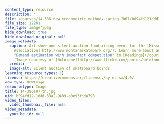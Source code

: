 ```yaml
---
content_type: resource
description: ''
file: /courses/14-386-new-econometric-methods-spring-2007/b094fd121ddd33a29809a0e93fdda793_14-386s07-th.jpg
file_size: 12201
file_type: image/jpeg
hide_download: true
hide_download_original: null
image_metadata:
  caption: Art show and silent auction fundraising event for the [Missoula Skatepark
    Association](http://www.montanaskatepark.org/). Learn more about auctions under
    "Demand estimation with imperfect competition" in [Readings](/courses/14-386-new-econometric-methods-spring-2007/pages/readings).
    (Image courtesy of [holotone](http://www.flickr.com/photos/holotone/).)
  credit: ''
  image-alt: Silent auction of skateboard boards.
learning_resource_types: []
license: https://creativecommons.org/licenses/by-nc-sa/4.0/
ocw_type: OCWImage
resourcetype: Image
title: 14-386s07-th.jpg
uid: b094fd12-1ddd-33a2-9809-a0e93fdda793
video_files:
  video_thumbnail_file: null
video_metadata:
  youtube_id: null
---
```

